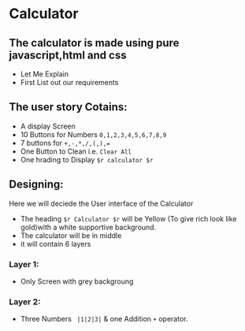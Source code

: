 # Calculator

## The calculator is made using pure javascript,html and css

- Let Me Explain
- First List out our requirements

## The user story Cotains:
- A display Screen 
- 10 Buttons for Numbers ```0,1,2,3,4,5,6,7,8,9``` 
- 7 buttons for ```+,-,*,/,(,),=``` 
- One Button to Clean i.e. ```Clear All```
- One hrading to Display ```$r calculator $r```

## Designing:
Here we will deciede the User interface of the Calculator
- The heading ```$r Calculator $r``` will be Yellow (To give rich look like gold)with a white supportive background.
- The calculator will be in middle 
- it will contain 6 layers

### Layer 1: 
- Only Screen with grey backgroung

### Layer 2:
- Three Numbers ``` |1|2|3|``` & one Addition ```+``` operator.
